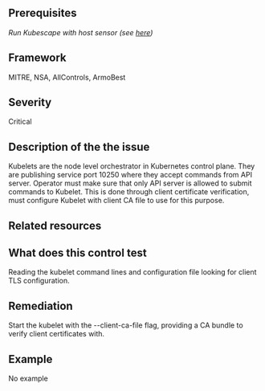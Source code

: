 ## Prerequisites
 *Run Kubescape with host sensor (see [here](https://hub.armo.cloud/docs/host-sensor))*
 
## Framework
MITRE, NSA, AllControls, ArmoBest
 
## Severity
Critical

## Description of the the issue
Kubelets are the node level orchestrator in Kubernetes control plane. They are publishing service port 10250 where they accept commands from API server. Operator must make sure that only API server is allowed to submit commands to Kubelet. This is done through client certificate verification, must configure Kubelet with client CA file to use for this purpose.
 
## Related resources

 
## What does this control test
Reading the kubelet command lines and configuration file looking for client TLS configuration.
 
## Remediation
Start the kubelet with the --client-ca-file flag, providing a CA bundle to verify client certificates with.
 
## Example
No example
